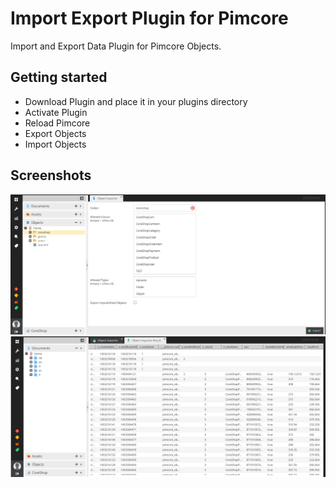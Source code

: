 # Import Export Plugin for Pimcore
Import and Export Data Plugin for Pimcore Objects.

## Getting started

* Download Plugin and place it in your plugins directory
* Activate Plugin
* Reload Pimcore
* Export Objects
* Import Objects

## Screenshots
![CoreShop Interface](docs/img/export.png)
![CoreShop Interface](docs/img/import.png)
